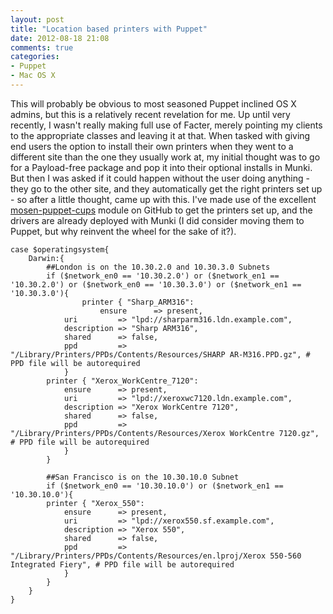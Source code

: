 ```yaml
---
layout: post
title: "Location based printers with Puppet"
date: 2012-08-18 21:08
comments: true
categories:
- Puppet
- Mac OS X
---
```

This will probably be obvious to most seasoned Puppet inclined OS X admins, but this is a relatively recent revelation for me. Up until very recently, I wasn't really making full use of Facter, merely pointing my clients to the appropriate classes and leaving it at that. When tasked with giving end users the option to install their own printers when they went to a different site than the one they usually work at, my initial thought was to go for a Payload-free package and pop it into their optional installs in Munki. But then I was asked if it could happen without the user doing anything - they go to the other site, and they automatically get the right printers set up - so after a little thought,  came up with this. I've made use of the excellent [mosen-puppet-cups](https://github.com/mosen/puppet-cups) module on GitHub to get the printers set up, and the drivers are already deployed with Munki (I did consider moving them to Puppet, but why reinvent the wheel for the sake of it?).

```
case $operatingsystem{
	Darwin:{
		##London is on the 10.30.2.0 and 10.30.3.0 Subnets
		if ($network_en0 == '10.30.2.0') or ($network_en1 == '10.30.2.0') or ($network_en0 == '10.30.3.0') or ($network_en1 == '10.30.3.0'){
            	printer { "Sharp_ARM316":
                	ensure      => present,
			uri         => "lpd://sharparm316.ldn.example.com",
			description => "Sharp ARM316",
			shared      => false,
			ppd         => "/Library/Printers/PPDs/Contents/Resources/SHARP AR-M316.PPD.gz", # PPD file will be autorequired
			}
		printer { "Xerox_WorkCentre_7120":
			ensure      => present,
			uri         => "lpd://xeroxwc7120.ldn.example.com",
			description => "Xerox WorkCentre 7120",
			shared      => false,
			ppd         => "/Library/Printers/PPDs/Contents/Resources/Xerox WorkCentre 7120.gz", # PPD file will be autorequired
			}
		}

		##San Francisco is on the 10.30.10.0 Subnet
		if ($network_en0 == '10.30.10.0') or ($network_en1 == '10.30.10.0'){
 		printer { "Xerox_550":
			ensure      => present,
			uri         => "lpd://xerox550.sf.example.com",
			description => "Xerox 550",
			shared      => false,
			ppd         => "/Library/Printers/PPDs/Contents/Resources/en.lproj/Xerox 550-560 Integrated Fiery", # PPD file will be autorequired
			}
		}
	}
}
```

